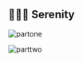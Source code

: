 ## 🧘🏽‍♀️ Serenity

![partone](https://user-images.githubusercontent.com/113194307/206940820-cfced405-c362-45b9-9582-f51849315cf0.gif)

![parttwo](https://user-images.githubusercontent.com/113194307/206940826-ecdf433b-f7bc-42da-9cc0-bb05bfdb836c.gif)
